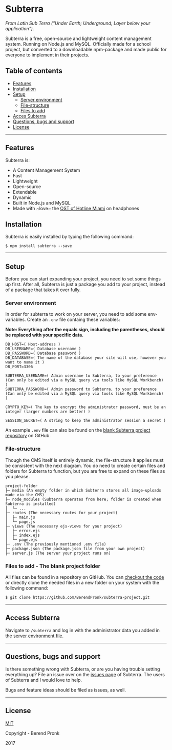 # Subterra
*From Latin Sub Terra ("Under Earth; Underground; Layer below your application").*

Subterra is a free, open-source and lightweight content management system. Running on Node.js and MySQL.
Officially made for a school project, but converted to a downloadable npm-package and made public for everyone to implement in their projects.

## Table of contents
- [Features](#features)
- [Installation](#installation)
- [Setup](#setup)
  - [Server environment](#server-environment)
  - [File-structure](#file-structure)
  - [Files to add](#files-to-add)
- [Acces Subterra](#access-subterra)
- [Questions, bugs and support](#questions-bugs-and-support)
- [License](#license)

---

## Features
Subterra is:
- A Content Management System
- Fast
- Lightweight
- Open-source
- Extendable
- Dynamic
- Built in Node.js and MySQL
- Made with ~love~ the [OST of Hotline Miami](http://store.steampowered.com/app/219152/Hotline_Miami_Soundtrack/) on headphones

## Installation
Subterra is easily installed by typing the following command:

```shell
$ npm install subterra --save
```

---

## Setup
Before you can start expanding your project, you need to set some things up first. After all, Subterra is just a package you add to your project, instead of a package that takes it over fully.

### Server environment
In order for subterra to work on your server, you need to add some env-variables. Create an `.env` file containg these variables:

**Note: Everything after the equals sign, including the parentheses, should be replaced with your specific data.**

```
DB_HOST=( Host-address )
DB_USERNAME=( Database username )
DB_PASSWORD=( Database password )
DB_DATABASE=( The name of the database your site will use, however you want to name it )
DB_PORT=3306

SUBTERRA_USERNAME=( Admin username to Subterra, to your preference (Can only be edited via a MySQL query via tools like MySQL Workbench) )
SUBTERRA_PASSWORD=( Admin password to Subterra, to your preference (Can only be edited via a MySQL query via tools like MySQL Workbench) )

CRYPTO_KEY=( The key to encrypt the administrator password, must be an integer (larger numbers are better) )

SESSION_SECRET=( A string to keep the administrator session a secret )
```

An example `.env` file can also be found on the <a href="https://github.com/BerendPronk/subterra-project">blank Subterra project repository</a> on GitHub.

### File-structure
Though the CMS itself is entirely dynamic, the file-structure it applies must be consistent with the next diagram. You do need to create certain files and folders for Subterra to function, but you are free to expand on these files as you please.

```
project-folder
├─ media (An empty folder in which Subterra stores all image-uploads made via the CMS)
├─ node_modules (Subterra operates from here; folder is created when Subterra is installed)
│  └─ ...
├─ routes (The necessary routes for your project)
│  ├─ main.js
│  └─ page.js
├─ views (The necessary ejs-views for your project)
│  ├─ error.ejs
│  ├─ index.ejs
│  └─ page.ejs
├─ .env (The previously mentioned .env file)
├─ package.json (The package.json file from your own project)
├─ server.js (The server your project runs on)
```

### Files to add - The blank project folder
All files can be found in a repository on GitHub. You can <a href="https://github.com/BerendPronk/subterra-project">checkout the code</a> or directly clone the needed files in a new folder on your system with the following command:

```shell
$ git clone https://github.com/BerendPronk/subterra-project.git
```

---

## Access Subterra
Navigate to `/subterra` and log in with the administrator data you added in the [server environment file](#server-environment).

---

## Questions, bugs and support
Is there something wrong with Subterra, or are you having trouble setting everything up? File an issue over on the [issues page](https://github.com/BerendPronk/subterra/issues) of Subterra. The users of Subterra and I would love to help.

Bugs and feature ideas should be filed as issues, as well.

---

## License
[MIT](https://github.com/BerendPronk/subterra/blob/master/LICENSE)

Copyright - Berend Pronk

2017
